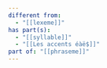 ```yaml
---
different from:
  - "[[lexeme]]"
has part(s):
  - "[[syllable]]"
  - "[[Les accents éàë$]]"
part of: "[[phraseme]]"
---
```

